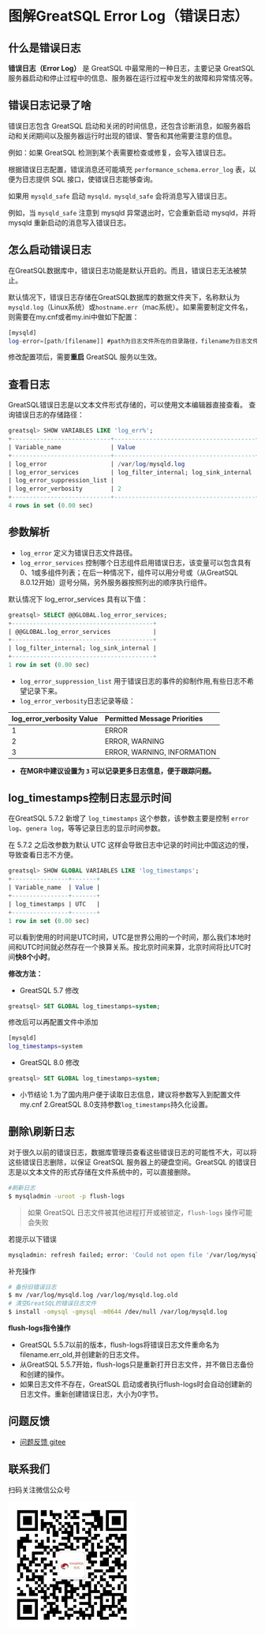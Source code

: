 # 图解GreatSQL Error Log（错误日志）

## 什么是错误日志

**错误日志（Error Log）** 是 GreatSQL 中最常用的一种日志，主要记录 GreatSQL 服务器启动和停止过程中的信息、服务器在运行过程中发生的故障和异常情况等。

## 错误日志记录了啥

错误日志包含 GreatSQL 启动和关闭的时间信息，还包含诊断消息，如服务器启动和关闭期间以及服务器运行时出现的错误、警告和其他需要注意的信息。

例如：如果 GreatSQL 检测到某个表需要检查或修复，会写入错误日志。

根据错误日志配置，错误消息还可能填充 `performance_schema.error_log` 表，以便为日志提供 SQL 接口，使错误日志能够查询。

如果用 `mysqld_safe` 启动 `mysqld，mysqld_safe` 会将消息写入错误日志。

例如，当 `mysqld_safe` 注意到 mysqld 异常退出时，它会重新启动 mysqld，并将 mysqld 重新启动的消息写入错误日志。

## 怎么启动错误日志

在GreatSQL数据库中，错误日志功能是默认开启的。而且，错误日志无法被禁止。

默认情况下，错误日志存储在GreatSQL数据库的数据文件夹下，名称默认为`mysqld.log`（Linux系统）或`hostname.err`（mac系统）。如果需要制定文件名，则需要在my.cnf或者my.ini中做如下配置：

```sql
[mysqld]
log-error=[path/[filename]] #path为日志文件所在的目录路径，filename为日志文件名
```

修改配置项后，需要**重启** GreatSQL 服务以生效。

## 查看日志

GreatSQL错误日志是以文本文件形式存储的，可以使用文本编辑器直接查看。
查询错误日志的存储路径：

```sql
greatsql> SHOW VARIABLES LIKE 'log_err%';
+----------------------------+----------------------------------------+
| Variable_name              | Value                                  |
+----------------------------+----------------------------------------+
| log_error                  | /var/log/mysqld.log                     |
| log_error_services         | log_filter_internal; log_sink_internal |
| log_error_suppression_list |                                        |
| log_error_verbosity        | 2                                      |
+----------------------------+----------------------------------------+
4 rows in set (0.00 sec)
```

## 参数解析

- `log_error` 定义为错误日志文件路径。
- `log_error_services` 控制哪个日志组件启用错误日志，该变量可以包含具有0、1或多组件列表；在后一种情况下，组件可以用分号或（从GreatSQL 8.0.12开始）逗号分隔，另外服务器按照列出的顺序执行组件。

默认情况下 log_error_services 具有以下值：

```sql
greatsql> SELECT @@GLOBAL.log_error_services;
+----------------------------------------+
| @@GLOBAL.log_error_services            |
+----------------------------------------+
| log_filter_internal; log_sink_internal |
+----------------------------------------+
1 row in set (0.00 sec)
```

- `log_error_suppression_list` 用于错误日志的事件的抑制作用,有些日志不希望记录下来。
- `log_error_verbosity`日志记录等级：

| log_error_verbosity Value | Permitted Message Priorities |
| :------------------------ | :--------------------------- |
| 1                         | ERROR                        |
| 2                         | ERROR, WARNING               |
| 3                         | ERROR, WARNING, INFORMATION  |

- **在MGR中建议设置为 `3` 可以记录更多日志信息，便于跟踪问题。**

## log_timestamps控制日志显示时间

在GreatSQL 5.7.2 新增了 `log_timestamps` 这个参数，该参数主要是控制 `error log`、`genera log`，等等记录日志的显示时间参数。

在 5.7.2 之后改参数为默认 UTC 这样会导致日志中记录的时间比中国这边的慢，导致查看日志不方便。

```sql
greatsql> SHOW GLOBAL VARIABLES LIKE 'log_timestamps';
+----------------+-------+
| Variable_name  | Value |
+----------------+-------+
| log_timestamps | UTC   |
+----------------+-------+
1 row in set (0.00 sec)
```

可以看到使用的时间是UTC时间，UTC是世界公用的一个时间，那么我们本地时间和UTC时间就必然存在一个换算关系。按北京时间来算，北京时间将比UTC时间**快8个小时**。

**修改方法：**

- GreatSQL 5.7 修改


```sql
greatsql> SET GLOBAL log_timestamps=system;
```

  修改后可以再配置文件中添加

  ```bash
  [mysqld]
  log_timestamps=system
  ```

- GreatSQL 8.0 修改

```sql
greatsql> SET GLOBAL log_timestamps=system;
```

- 小节结论
  1.为了国内用户便于读取日志信息，建议将参数写入到配置文件my.cnf
  2.GreatSQL 8.0支持参数`log_timestamps`持久化设置。

## 删除\刷新日志

对于很久以前的错误日志，数据库管理员查看这些错误日志的可能性不大，可以将这些错误日志删除，以保证 GreatSQL 服务器上的硬盘空间。GreatSQL 的错误日志是以文本文件的形式存储在文件系统中的，可以直接删除。

```bash
#刷新日志
$ mysqladmin -uroot -p flush-logs
```

> 如果 GreatSQL 日志文件被其他进程打开或被锁定，`flush-logs` 操作可能会失败

若提示以下错误

```bash
mysqladmin: refresh failed; error: 'Could not open file '/var/log/mysqld.log' for error logging.'
```

补充操作

```bash
# 备份旧错误日志
$ mv /var/log/mysqld.log /var/log/mysqld.log.old
# 清空GreatSQL的错误日志文件
$ install -omysql -gmysql -m0644 /dev/null /var/log/mysqld.log
```

**flush-logs指令操作**

- GreatSQL 5.5.7以前的版本，flush-logs将错误日志文件重命名为filename.err_old,并创建新的日志文件。
- 从GreatSQL 5.5.7开始，flush-logs只是重新打开日志文件，并不做日志备份和创建的操作。
- 如果日志文件不存在，GreatSQL 启动或者执行flush-logs时会自动创建新的日志文件。重新创建错误日志，大小为0字节。

**问题反馈**
---

- [问题反馈 gitee](https://gitee.com/GreatSQL/GreatSQL-Manual/issues)


**联系我们**
---

扫码关注微信公众号

![greatsql-wx](/greatsql-wx.jpg)
